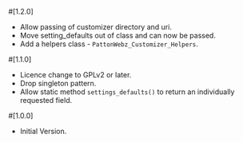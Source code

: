 #[1.2.0]
- Allow passing of customizer directory and uri.
- Move setting_defaults out of class and can now be passed.
- Add a helpers class - `PattonWebz_Customizer_Helpers`.

#[1.1.0]
- Licence change to GPLv2 or later.
- Drop singleton pattern.
- Allow static method `settings_defaults()` to return an individually requested field.

#[1.0.0]
- Initial Version.
